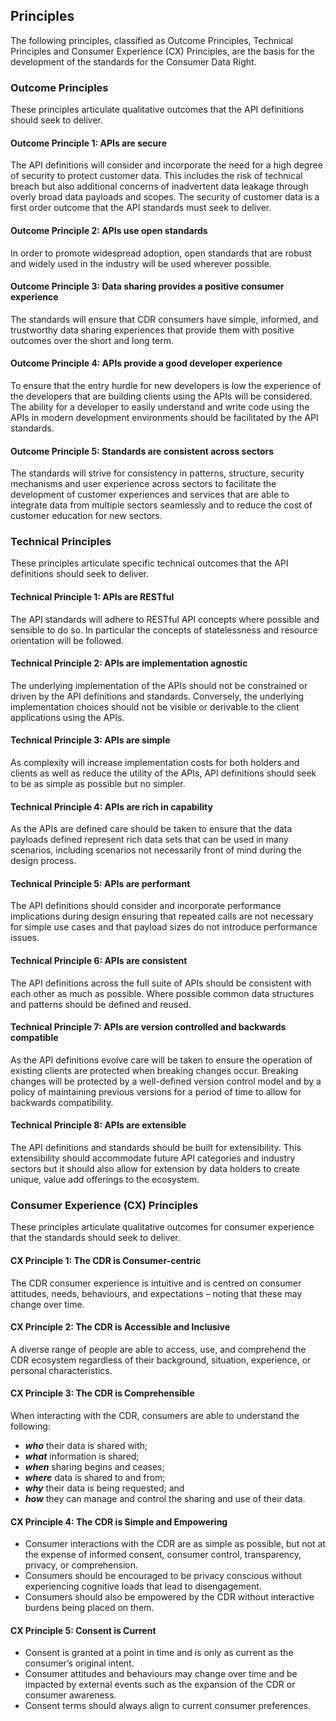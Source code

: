 ## Principles



The following principles, classified as Outcome Principles, Technical Principles and Consumer Experience (CX) Principles, are the basis for the development of the standards for the Consumer Data Right.

### Outcome Principles
These principles articulate qualitative outcomes that the API definitions should seek to deliver.

#### Outcome Principle 1: APIs are secure
The API definitions will consider and incorporate the need for a high degree of security to protect customer data.  This includes the risk of technical breach but also additional concerns of inadvertent data leakage through overly broad data payloads and scopes.  The security of customer data is a first order outcome that the API standards must seek to deliver.

#### Outcome Principle 2: APIs use open standards
In order to promote widespread adoption, open standards that are robust and widely used in the industry will be used wherever possible.

#### Outcome Principle 3: Data sharing provides a positive consumer experience
The standards will ensure that CDR consumers have simple, informed, and trustworthy data
sharing experiences that provide them with positive outcomes over the short and long term.

#### Outcome Principle 4: APIs provide a good developer experience
To ensure that the entry hurdle for new developers is low the experience of the developers that are building clients using the APIs will be considered.  The ability for a developer to easily understand and write code using the APIs in modern development environments should be facilitated by the API standards.

#### Outcome Principle 5: Standards are consistent across sectors
The standards will strive for consistency in patterns, structure, security mechanisms and
user experience across sectors to facilitate the development of customer experiences and
services that are able to integrate data from multiple sectors seamlessly and to reduce the
cost of customer education for new sectors.

### Technical Principles
These principles articulate specific technical outcomes that the API definitions should seek to deliver.

#### Technical Principle 1: APIs are RESTful
The API standards will adhere to RESTful API concepts where possible and sensible to do so.  In particular the concepts of statelessness and resource orientation will be followed.

#### Technical Principle 2: APIs are implementation agnostic
The underlying implementation of the APIs should not be constrained or driven by the API definitions and standards.  Conversely, the underlying implementation choices should not be visible or derivable to the client applications using the APIs.

#### Technical Principle 3: APIs are simple
As complexity will increase implementation costs for both holders and clients as well as reduce the utility of the APIs, API definitions should seek to be as simple as possible but no simpler.

#### Technical Principle 4: APIs are rich in capability
As the APIs are defined care should be taken to ensure that the data payloads defined represent rich data sets that can be used in many scenarios, including scenarios not necessarily front of mind during the design process.

#### Technical Principle 5: APIs are performant
The API definitions should consider and incorporate performance implications during design ensuring that repeated calls are not necessary for simple use cases and that payload sizes do not introduce performance issues.

#### Technical Principle 6: APIs are consistent
The API definitions across the full suite of APIs should be consistent with each other as much as possible.  Where possible common data structures and patterns should be defined and reused.

#### Technical Principle 7: APIs are version controlled and backwards compatible
As the API definitions evolve care will be taken to ensure the operation of existing clients are protected when breaking changes occur.  Breaking changes will be protected by a well-defined version control model and by a policy of maintaining previous versions for a period of time to allow for backwards compatibility.

#### Technical Principle 8: APIs are extensible
The API definitions and standards should be built for extensibility. This extensibility should accommodate future API categories and industry sectors but it should also allow for extension by data holders to create unique, value add offerings to the ecosystem.

### Consumer Experience (CX) Principles
These principles articulate qualitative outcomes for consumer experience that the standards should seek to deliver.

#### CX Principle 1: The CDR is Consumer-centric
The CDR consumer experience is intuitive and is centred on consumer attitudes, needs,
behaviours, and expectations – noting that these may change over time.

#### CX Principle 2: The CDR is Accessible and Inclusive
A diverse range of people are able to access, use, and comprehend the CDR ecosystem regardless of
their background, situation, experience, or personal characteristics.

#### CX Principle 3: The CDR is Comprehensible
When interacting with the CDR, consumers are able to understand the following:

* ***who*** their data is shared with;
* ***what*** information is shared;
* ***when*** sharing begins and ceases;
* ***where*** data is shared to and from;
* ***why*** their data is being requested; and
* ***how*** they can manage and control the sharing and use of their data.

#### CX Principle 4: The CDR is Simple and Empowering
- Consumer interactions with the CDR are as simple as possible, but not at the expense of informed consent, consumer control, transparency, privacy, or comprehension.
- Consumers should be encouraged to be privacy conscious without experiencing cognitive loads that lead to disengagement.
- Consumers should also be empowered by the CDR without interactive burdens being placed on them.

#### CX Principle 5: Consent is Current
- Consent is granted at a point in time and is only as current as the consumer’s original intent.
- Consumer attitudes and behaviours may change over time and be impacted by external events such as the expansion of the CDR or consumer awareness.
- Consent terms should always align to current consumer preferences.
